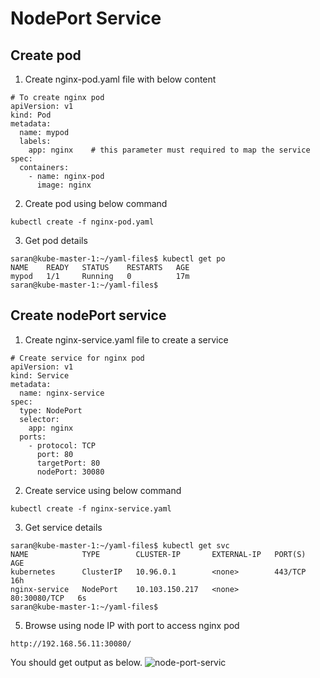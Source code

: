 # NodePort Service

## Create pod
1. Create nginx-pod.yaml file with below content
```
# To create nginx pod
apiVersion: v1
kind: Pod
metadata:
  name: mypod
  labels:
    app: nginx    # this parameter must required to map the service
spec:
  containers:
    - name: nginx-pod
      image: nginx
```

2. Create pod using below command
```
kubectl create -f nginx-pod.yaml
```

3. Get pod details
```
saran@kube-master-1:~/yaml-files$ kubectl get po
NAME    READY   STATUS    RESTARTS   AGE
mypod   1/1     Running   0          17m
saran@kube-master-1:~/yaml-files$
```

## Create nodePort service
1. Create nginx-service.yaml file to create a service
```
# Create service for nginx pod
apiVersion: v1
kind: Service
metadata:
  name: nginx-service
spec:
  type: NodePort
  selector: 
    app: nginx
  ports:
    - protocol: TCP
      port: 80
      targetPort: 80
      nodePort: 30080
```

2. Create service using below command
```
kubectl create -f nginx-service.yaml
```

3. Get service details
```
saran@kube-master-1:~/yaml-files$ kubectl get svc
NAME            TYPE        CLUSTER-IP       EXTERNAL-IP   PORT(S)        AGE
kubernetes      ClusterIP   10.96.0.1        <none>        443/TCP        16h
nginx-service   NodePort    10.103.150.217   <none>        80:30080/TCP   6s
saran@kube-master-1:~/yaml-files$
```

5. Browse using node IP with port to access nginx pod
```
http://192.168.56.11:30080/
```
You should get output as below.
![node-port-servic](./media/nginx-nodeport-url-browse.png)